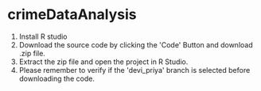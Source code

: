 # crimeDataAnalysis

1. Install R studio
2. Download the source code by clicking the 'Code' Button and download .zip file.
3. Extract the zip file and open the project in R Studio.
4. Please remember to verify if the 'devi_priya' branch is selected before downloading the code.
